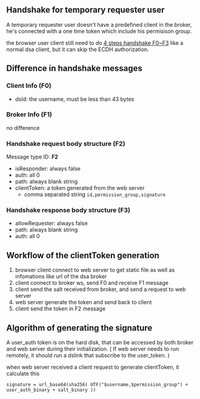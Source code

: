 ## Handshake for temporary requester user

A temporary requester user doesn't have a predefined client in the broker, he's connected with a one time token which include his permisison group.

the browser user client still need to do [4 steps handshake F0~F3](handshake-message.md) like a normal dsa client, but it can skip the ECDH authorization.

## Difference in handshake messages

### Client Info (F0)

* dsId: the username, must be less than 43 bytes

### Broker Info (F1)

no difference


### Handshake request body structure (F2)
Message type ID: **F2**

* isResponder: always false
* auth: all 0
* path: always blank string
* clientToken: a token generated from the web server 
  * comma separated string `id,permission_group,signature`

### Handshake response body structure (F3)


* allowRequester: always false
* path: always blank string
* auth: all 0


## Workflow of the clientToken generation

1. browser client connect to web server to get static file as well as infomations like url of the dsa broker
1. client connect to broker ws, send F0 and receive F1 message
1. client send the salt received from broker, and send a request to web server
1. web server generate the token and send back to client
1. client send the token in F2 message

## Algorithm of generating the signature

A user_auth token is on the hard disk, that can be accessed by both broker and web server during their initialization. ( If web server needs to run remotely, it should run a dslink that subscribe to the user_token. )

when web server received a client request to generate clientToken, it calculate this

`signature = url_base64(sha256( UTF("$username,$permission_group") + user_auth_binary + salt_binary ))`
